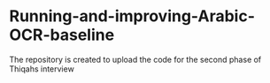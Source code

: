 # Running-and-improving-Arabic-OCR-baseline
The repository is created to upload the code for the second phase of Thiqahs interview  
